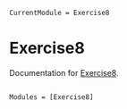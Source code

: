 ```@meta
CurrentModule = Exercise8
```

# Exercise8

Documentation for [Exercise8](https://github.com/maximilian-gelbrecht/Exercise8.jl).

```@index
```

```@autodocs
Modules = [Exercise8]
```
